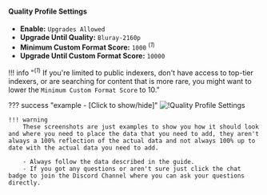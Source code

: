 #### Quality Profile Settings

- **Enable:** `Upgrades Allowed`
- **Upgrade Until Quality:** `Bluray-2160p`
- **Minimum Custom Format Score:** `1000` <sup>(*1*)</sup>
- **Upgrade Until Custom Format Score:** `10000`

!!! info "<sup>(*1*)</sup> If you're limited to public indexers, don't have access to top-tier indexers, or are searching for content that is more rare, you might want to lower the `Minimum Custom Format Score` to 10."

??? success "example - [Click to show/hide]"
    ![!Quality Profile Settings](/SQP/images/1-4k-qp-settings-sqp1.png)

    !!! warning
        These screenshots are just examples to show you how it should look and where you need to place the data that you need to add, they aren't always a 100% reflection of the actual data and not always 100% up to date with the actual data you need to add.

        - Always follow the data described in the guide.
        - If you got any questions or aren't sure just click the chat badge to join the Discord Channel where you can ask your questions directly.
